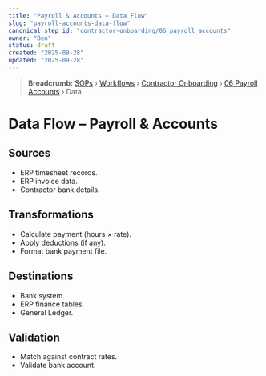 ```yaml
---
title: "Payroll & Accounts – Data Flow"
slug: "payroll-accounts-data-flow"
canonical_step_id: "contractor-onboarding/06_payroll_accounts"
owner: "Ben"
status: draft
created: "2025-09-28"
updated: "2025-09-28"
---
```


> **Breadcrumb:** [SOPs](/docs/sop/README.md) › [Workflows](/docs/sop/workflow/README.md) › [Contractor Onboarding](../) › [06 Payroll Accounts](../06_payroll_accounts/README.md) › Data


# Data Flow – Payroll & Accounts

## Sources
- ERP timesheet records.  
- ERP invoice data.  
- Contractor bank details.  

## Transformations
- Calculate payment (hours × rate).  
- Apply deductions (if any).  
- Format bank payment file.  

## Destinations
- Bank system.  
- ERP finance tables.  
- General Ledger.  

## Validation
- Match against contract rates.  
- Validate bank account.  
